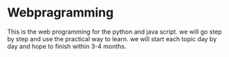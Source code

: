 # Webpragramming
This is the web programming for the python and java script. we will go step by step and use the practical way to learn. we will start each topic day by day and hope to finish within 3-4 months.  
